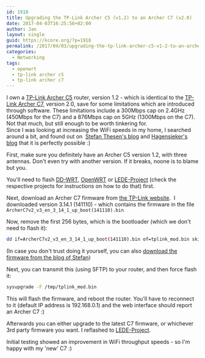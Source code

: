 ```yaml
---
id: 1918
title: Upgrading the TP-Link Archer C5 (v1.2) to an Archer C7 (v2.0)
date: 2017-04-03T16:25:56+02:00
author: Jan
layout: single
guid: https://kcore.org/?p=1918
permalink: /2017/04/03/upgrading-the-tp-link-archer-c5-v1-2-to-an-archer-c7-v2-0/
categories:
  - Networking
tags:
  - openwrt
  - tp-link archer c5
  - tp-link archer c7
---
```

I own a [TP-Link Archer C5](http://www.tp-link.com/us/products/details/cat-9_Archer-C5.html) router, version 1.2 - 
which is identical to the [TP-Link Archer C7](http://www.tp-link.com/us/products/details/cat-5506_Archer-C7.html), version 2.0, 
save for some limitations which are introduced through software. These limitations include a 300Mbps cap on 2.4GHz 
(450Mbps for the C7) and a 876Mbps cap on 5GHz (1300Mbps on the C7). Not that much, but still enough to be worth tinkering for.  
Since I was looking at increasing the WiFi speeds in my home, I searched around a bit, and found out on 
[Stefan Thesen's blog](https://blog.thesen.eu/wie-aus-einem-tp-link-archer-c5-ac1200-ein-archer-c7-ac1750-wurde/) and 
[Hagensieker's blog](http://www.hagensieker.com/archerc5toc7/index.php) that it is perfectly possible :)

First, make sure you definitely have an Archer C5 version 1.2, with three antennas. Don't even try with another version. 
If it breaks, noone is to blame but you.

You'll need to flash [DD-WRT](http://www.dd-wrt.com/site/index), [OpenWRT](https://openwrt.org/) or 
[LEDE-Project](https://lede-project.org) (check the respective projects for instructions on how to do that) first.

Next, download an Archer C7 firmware from [the TP-Link website](http://www.tp-link.com/en/download/Archer-C7_V2.html#Firmware). 
I downloaded version 3.14.1 (141110) - which contains the firmware in the file `ArcherC7v2_v3_en_3_14_1_up_boot(141110).bin`

Now, remove the first 256 bytes, which is the bootloader (which we don't need to flash it): 
```bash
dd if=ArcherC7v2_v3_en_3_14_1_up_boot(141110).bin of=tplink_mod.bin skip=257 bs=512
```

(In case you don't trust doing it yourself, you can also [download the firmware from the blog of Stefan](http://thesen.eu/files/tplink_mod.bin))

Next, you can transmit this (using SFTP) to your router, and then force flash it: 
```bash
sysupgrade -F /tmp/tplink_mod.bin
```

This will flash the firmware, and reboot the router. You'll have to reconnect to it (default IP address is 192.168.0.1) and the web interface should report an Archer C7 :)

Afterwards you can either upgrade to the latest C7 firmware, or whichever 3rd party firmware you want. I reflashed to [LEDE-Project](https://lede-project.org).

Initial testing showed an improvement in WiFi throughput speeds - so I'm happy with my 'new' C7 :)